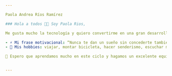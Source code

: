 ```yaml
---

Paola Andrea Ríos Ramírez

### Hola a todos 👋🙂 Soy Paola Rios,

Me gusta mucho la tecnología y quiero convertirme en una gran desarrolladora de software 👩‍💻, por eso desde hace algún tiempo he estado estudiando programación de forma autodidácta en plataformas como youtube y plazi, considero que el área de la tecnología tiene muchas oportunidades laborales y de aprendizaje y esto me motiva, ya que me gusta aprender constantemente 🤓💻.

- ⚡ Mi frase motivacional: “Nunca te dan un sueño sin concederte también el poder de hacerlo real” ― Richard Bach.
- 🚵 Mis hobbies: viajar, montar bicicleta, hacer senderismo, escuchar música, ir a cine etc.

🙂 Espero que aprendamos mucho en este ciclo y hagamos un excelente equipo 💪! Saludos!😀


---
```

